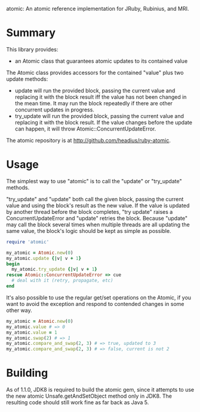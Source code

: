 atomic: An atomic reference implementation for JRuby, Rubinius, and MRI.

Summary
=======

This library provides:

* an Atomic class that guarantees atomic updates to its contained value

The Atomic class provides accessors for the contained "value" plus two update methods:

* update will run the provided block, passing the current value and replacing it with the block result iff the value has not been changed in the mean time. It may run the block repeatedly if there are other concurrent updates in progress.
* try_update will run the provided block, passing the current value and replacing it with the block result. If the value changes before the update can happen, it will throw Atomic::ConcurrentUpdateError.

The atomic repository is at http://github.com/headius/ruby-atomic.

Usage
=====

The simplest way to use "atomic" is to call the "update" or "try_update" methods.

"try_update" and "update" both call the given block, passing the current value and using the block's result as the new value. If the value is updated by another thread before the block completes, "try update" raises a ConcurrentUpdateError and "update" retries the block. Because "update" may call the block several times when multiple threads are all updating the same value, the block's logic should be kept as simple as possible.

```ruby
require 'atomic'

my_atomic = Atomic.new(0)
my_atomic.update {|v| v + 1}
begin
  my_atomic.try_update {|v| v + 1}
rescue Atomic::ConcurrentUpdateError => cue
  # deal with it (retry, propagate, etc)
end
```

It's also possible to use the regular get/set operations on the Atomic, if you want to avoid the exception and respond to contended changes in some other way.

```ruby
my_atomic = Atomic.new(0)
my_atomic.value # => 0
my_atomic.value = 1
my_atomic.swap(2) # => 1
my_atomic.compare_and_swap(2, 3) # => true, updated to 3
my_atomic.compare_and_swap(2, 3) # => false, current is not 2
```

Building
========

As of 1.1.0, JDK8 is required to build the atomic gem, since it attempts to use the new atomic Unsafe.getAndSetObject method only in JDK8. The resulting code should still work fine as far back as Java 5.
